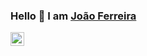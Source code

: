 ### Hello 👋 I am [João Ferreira](https://github.com/joaogferreira)

<a href="https://www.linkedin.com/in/joao-g-ferreira/">
  <img align="left" alt="linkedIn" width="22px" src="https://img.icons8.com/fluent/48/000000/linkedin.png" />
</a>


<br />
